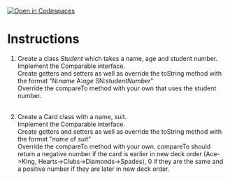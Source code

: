[![Open in Codespaces](https://classroom.github.com/assets/launch-codespace-2972f46106e565e64193e422d61a12cf1da4916b45550586e14ef0a7c637dd04.svg)](https://classroom.github.com/open-in-codespaces?assignment_repo_id=19585635)
# Instructions  

1. Create a class _Student_ which takes a name, age and student number.</br>
	 Implement the Comparable interface.</br>
	 Create getters and setters as well as override the toString method with the format "N:_name_ A:_age_ SN:_studentNumber_"</br>
   Override the compareTo method with your own that uses the student number.</br>
	 </br>

2. Create a Card class with a name, suit.</br>
		Implement the Comparable interface.</br>
		Create getters and setters as well as override the toString method with the format "_name_ of _suit_"</br>
		Override the compareTo method with your own.  compareTo should return a negative number if the card is earlier in new deck order (Ace->King, Hearts->Clubs->Diamonds->Spades), 0 if they are the same and a positive number if they are later in new deck order.
